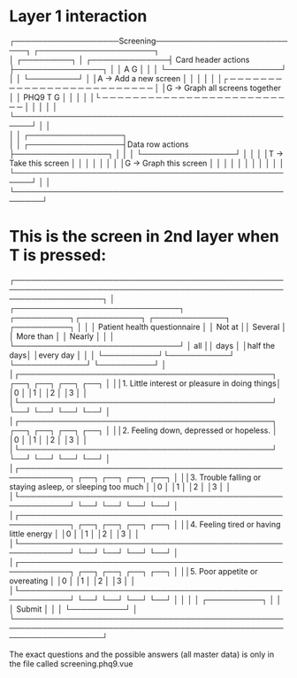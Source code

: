Layer 1 interaction
===================


┌───────────────────Screening───────────────────────────┐                 ┌─────────────────────┐                 
│                                       ┌─────────┐     │  ┌──────────────┤ Card header actions ├────────────────┐
│                                       │  A  G   │     │  │              └─────────────────────┘                │
│                                       └─────────┘     │  │A -> Add a new screen                                │
│                                                       │  │                                                     │
│┌ ─ ─ ─ ─ ─ ─ ─ ─ ─ ─ ─ ─ ─ ─ ─ ─ ─ ─ ─ ─ ─ ─ ─ ─ ─ ─  │  │G -> Graph all screens together                      │
│ PHQ9                       T G                      │ │  │                                                     │
│└ ─ ─ ─ ─ ─ ─ ─ ─ ─ ─ ─ ─ ─ ─ ─ ─ ─ ─ ─ ─ ─ ─ ─ ─ ─ ─  │  │                                                     │
│                                                       │  └─────────────────────────────────────────────────────┘
│                                                       │                                                         
│                                                       │                    ┌─────────────────┐                  
│                                                       │  ┌─────────────────┤Data row actions ├─────────────────┐
│                                                       │  │                 └─────────────────┘                 │
│                                                       │  │T -> Take this screen                                │
│                                                       │  │                                                     │
│                                                       │  │G -> Graph this screen                               │
│                                                       │  │                                                     │
│                                                       │  │                                                     │
│                                                       │  └─────────────────────────────────────────────────────┘
│                                                       │                                                         
└───────────────────────────────────────────────────────┘                                                         


This is the screen in 2nd layer when T is pressed:
==================================================


┌────────────────────────────────────────────────────────────────────────────────────────────────────────────────────┐
│          ┌──────────────────────────────┐                   ┌──────────┐┌───────────┐ ┌─────────────┐ ┌──────────┐ │
│          │ Patient health questionnaire │                   │  Not at  ││  Several  │ │  More than  │ │  Nearly  │ │
│          └──────────────────────────────┘                   │   all    ││   days    │ │half the days│ │every day │ │
│                                                             └──────────┘└───────────┘ └─────────────┘ └──────────┘ │
│┌──────────────────────────────────────────────┐                 ┌──┐       ┌──┐            ┌──┐           ┌──┐     │
││1. Little interest or pleasure in doing things│                 │0 │       │1 │            │2 │           │3 │     │
│└──────────────────────────────────────────────┘                 └──┘       └──┘            └──┘           └──┘     │
│┌──────────────────────────────────────────────┐                 ┌──┐       ┌──┐            ┌──┐           ┌──┐     │
││2. Feeling down, depressed or hopeless.       │                 │0 │       │1 │            │2 │           │3 │     │
│└──────────────────────────────────────────────┘                 └──┘       └──┘            └──┘           └──┘     │
│┌───────────────────────────────────────────────────────────┐    ┌──┐       ┌──┐            ┌──┐           ┌──┐     │
││3. Trouble falling or staying asleep, or sleeping too much │    │0 │       │1 │            │2 │           │3 │     │
│└───────────────────────────────────────────────────────────┘    └──┘       └──┘            └──┘           └──┘     │
│┌───────────────────────────────────────────────────────────┐    ┌──┐       ┌──┐            ┌──┐           ┌──┐     │
││4. Feeling tired or having little energy                   │    │0 │       │1 │            │2 │           │3 │     │
│└───────────────────────────────────────────────────────────┘    └──┘       └──┘            └──┘           └──┘     │
│┌───────────────────────────────────────────────────────────┐    ┌──┐       ┌──┐            ┌──┐           ┌──┐     │
││5. Poor appetite or overeating                             │    │0 │       │1 │            │2 │           │3 │     │
│└───────────────────────────────────────────────────────────┘    └──┘       └──┘            └──┘           └──┘     │
│                                                                                                                    │
│                                                                                  ┌──────────┐                      │
│                                                                                  │  Submit  │                      │
│                                                                                  └──────────┘                      │
└────────────────────────────────────────────────────────────────────────────────────────────────────────────────────┘

The exact questions and the possible answers (all master data) is only in the file called screening.phq9.vue